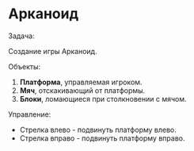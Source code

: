 # Арканоид

Задача:

Создание игры Арканоид.

Объекты:
1. __Платформа__, управляемая игроком.
2. __Мяч__, отскакивающий от платформы.
3. __Блоки__, ломающиеся при столкновении с мячом.

Управление:
* Стрелка влево - подвинуть платформу влево.
* Стрелка вправо - подвинуть платформу вправо.
